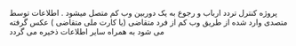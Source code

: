 پروژه کنترل تردد ارباب و رجوع 
به یک دوربین وب کم متصل میشود . اطلاعات توسط متصدی وارد شده از طریق وب کم از فرد متقاضی (یا کارت ملی متقاضی ) عکس گرفته می شود به همراه سایر اطلاعات ذخیره می گردد
